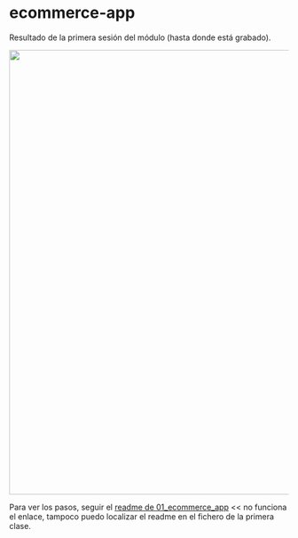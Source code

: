 # ecommerce-app

Resultado de la primera sesión del módulo (hasta donde está grabado).

<img src="./screenshot.png" width="800">

Para ver los pasos, seguir el [readme de 01_ecommerce_app](../01_ecommerce_app/README.md)  << no funciona el enlace, tampoco puedo localizar el readme en el fichero de la primera                                                                                               clase.
                                                                                                   
